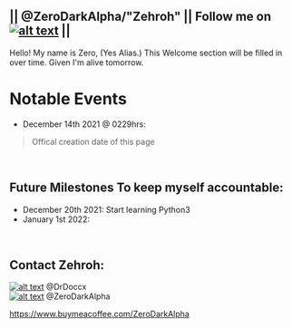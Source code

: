 ## || @ZeroDarkAlpha/"Zehroh" || Follow me on [![alt text][1.1]][1] ||

Hello! My name is Zero, (Yes Alias.) This Welcome section will be filled in over time. Given I'm alive tomorrow.


# Notable Events
 -  December 14th 2021 @ 0229hrs:

>  Offical creation date of this page

<br>

## Future Milestones To keep myself accountable:
- December 20th 2021: Start learning Python3
- January 1st 2022: 
<br>

## Contact Zehroh:
<!-- Social Media calls -->  
[![alt text][1.1]][1]  @DrDoccx <br>
[![alt text][6.1]][6]  @ZeroDarkAlpha <br>
<!-- links to social media icons -->   
<!-- icons with padding -->  
[1.1]: http://i.imgur.com/tXSoThF.png (twitter icon with padding)    
[6.1]: http://i.imgur.com/0o48UoR.png (github icon with padding)  
<!-- icons without padding -->  
[1.2]: http://i.imgur.com/wWzX9uB.png (twitter icon without padding)   
[6.2]: http://i.imgur.com/9I6NRUm.png (github icon without padding)  
<!-- links to your social media accounts -->  
<!-- update these accordingly -->  
[1]: http://www.twitter.com/DrDocxx
[6]: http://www.github.com/ZeroDarkAlpha
https://www.buymeacoffee.com/ZeroDarkAlpha

<!-- End of Developer Section -->  
